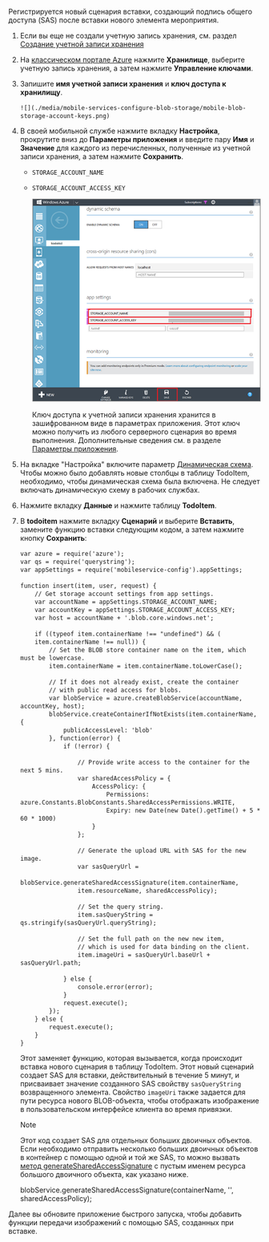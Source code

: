 Регистрируется новый сценария вставки, создающий подпись общего доступа (SAS) после вставки нового элемента мероприятия.

1. Если вы еще не создали учетную запись хранения, см. раздел [Создание учетной записи хранения](../articles/storage/storage-create-storage-account.md)
2. На [классическом портале Azure](https://manage.windowsazure.com/) нажмите **Хранилище**, выберите учетную запись хранения, а затем нажмите **Управление ключами**.
3. Запишите **имя учетной записи хранения** и **ключ доступа к хранилищу**.
   
       ![](./media/mobile-services-configure-blob-storage/mobile-blob-storage-account-keys.png)
4. В своей мобильной службе нажмите вкладку **Настройка**, прокрутите вниз до **Параметры приложения** и введите пару **Имя** и **Значение** для каждого из перечисленных, полученные из учетной записи хранения, а затем нажмите **Сохранить**.
   
   * `STORAGE_ACCOUNT_NAME`
   * `STORAGE_ACCOUNT_ACCESS_KEY`
     
     ![](./media/mobile-services-configure-blob-storage/mobile-blob-storage-app-settings.png)
     
     Ключ доступа к учетной записи хранения хранится в зашифрованном виде в параметрах приложения. Этот ключ можно получить из любого серверного сценария во время выполнения. Дополнительные сведения см. в разделе [Параметры приложения].
5. На вкладке "Настройка" включите параметр [Динамическая схема](http://msdn.microsoft.com/library/windowsazure/b6bb7d2d-35ae-47eb-a03f-6ee393e170f7). Чтобы можно было добавлять новые столбцы в таблицу TodoItem, необходимо, чтобы динамическая схема была включена. Не следует включать динамическую схему в рабочих службах.
6. Нажмите вкладку **Данные** и нажмите таблицу **TodoItem**.
7. В **todoitem** нажмите вкладку **Сценарий** и выберите **Вставить**, замените функцию вставки следующим кодом, а затем нажмите кнопку **Сохранить**:
   
       var azure = require('azure');
       var qs = require('querystring');
       var appSettings = require('mobileservice-config').appSettings;
   
       function insert(item, user, request) {
           // Get storage account settings from app settings. 
           var accountName = appSettings.STORAGE_ACCOUNT_NAME;
           var accountKey = appSettings.STORAGE_ACCOUNT_ACCESS_KEY;
           var host = accountName + '.blob.core.windows.net';
   
           if ((typeof item.containerName !== "undefined") && (
           item.containerName !== null)) {
               // Set the BLOB store container name on the item, which must be lowercase.
               item.containerName = item.containerName.toLowerCase();
   
               // If it does not already exist, create the container 
               // with public read access for blobs.        
               var blobService = azure.createBlobService(accountName, accountKey, host);
               blobService.createContainerIfNotExists(item.containerName, {
                   publicAccessLevel: 'blob'
               }, function(error) {
                   if (!error) {
   
                       // Provide write access to the container for the next 5 mins.        
                       var sharedAccessPolicy = {
                           AccessPolicy: {
                               Permissions: azure.Constants.BlobConstants.SharedAccessPermissions.WRITE,
                               Expiry: new Date(new Date().getTime() + 5 * 60 * 1000)
                           }
                       };
   
                       // Generate the upload URL with SAS for the new image.
                       var sasQueryUrl = 
                       blobService.generateSharedAccessSignature(item.containerName, 
                       item.resourceName, sharedAccessPolicy);
   
                       // Set the query string.
                       item.sasQueryString = qs.stringify(sasQueryUrl.queryString);
   
                       // Set the full path on the new new item, 
                       // which is used for data binding on the client. 
                       item.imageUri = sasQueryUrl.baseUrl + sasQueryUrl.path;
   
                   } else {
                       console.error(error);
                   }
                   request.execute();
               });
           } else {
               request.execute();
           }
       }
   
      Этот заменяет функцию, которая вызывается, когда происходит вставка нового сценария в таблицу TodoItem. Этот новый сценарий создает SAS для вставки, действительный в течение 5 минут, и присваивает значение созданного SAS свойству `sasQueryString` возвращенного элемента. Свойство `imageUri` также задается для пути ресурса нового BLOB-объекта, чтобы отображать изображение в пользовательском интерфейсе клиента во время привязки.
   
   > [!NOTE]
   > Этот код создает SAS для отдельных больших двоичных объектов. Если необходимо отправить несколько больших двоичных объектов в контейнер с помощью одной и той же SAS, то можно вызвать [метод generateSharedAccessSignature](http://go.microsoft.com/fwlink/?LinkId=390455)</a> с пустым именем ресурса большого двоичного объекта, как указано ниже.
   > 
   > blobService.generateSharedAccessSignature(containerName, '', sharedAccessPolicy);
   > 
   > 

Далее вы обновите приложение быстрого запуска, чтобы добавить функции передачи изображений с помощью SAS, созданных при вставке.

<!-- Anchors. -->

<!-- Images. -->

<!-- URLs. -->
[Параметры приложения]: http://msdn.microsoft.com/library/windowsazure/b6bb7d2d-35ae-47eb-a03f-6ee393e170f7

<!---HONumber=AcomDC_0309_2016-->